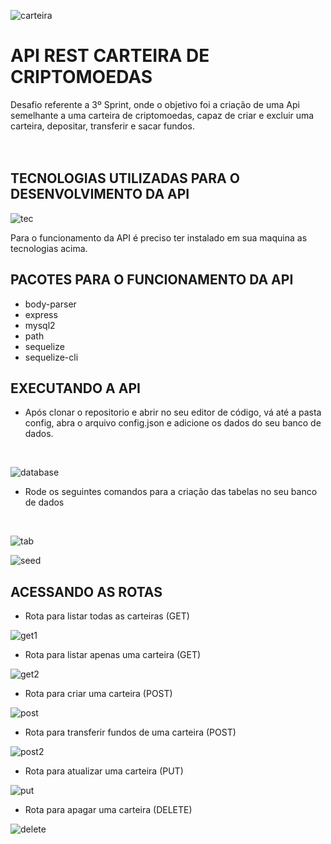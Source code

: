 
![carteira](https://user-images.githubusercontent.com/63256085/148707402-10656320-9ed2-42a4-9ae0-b3d11ba78f01.png)


# API REST CARTEIRA DE CRIPTOMOEDAS 

Desafio referente a 3º Sprint, onde o objetivo foi a criação de uma Api semelhante a uma carteira de criptomoedas, capaz de criar e excluir uma carteira, depositar, transferir e sacar fundos.
<br>
<br>
<br>


## TECNOLOGIAS UTILIZADAS PARA O DESENVOLVIMENTO DA API

![tec](https://user-images.githubusercontent.com/63256085/148708224-7a9ff2cd-686f-4f43-919f-baa378bcc41b.png)

Para o funcionamento da API é preciso ter instalado em sua maquina as tecnologias acima.

## PACOTES PARA O FUNCIONAMENTO DA API

- body-parser
- express
- mysql2
- path
- sequelize
- sequelize-cli

## EXECUTANDO A API

- Após clonar o repositorio e abrir no seu editor de código, vá até a pasta config, abra o arquivo config.json e adicione os dados do seu banco de dados.
<br>

![database](https://user-images.githubusercontent.com/63256085/148708450-e80f9dd2-ba77-4654-aa10-f06c3213a364.PNG)

- Rode os seguintes comandos para a criação das tabelas no seu banco de dados
<br>

![tab](https://user-images.githubusercontent.com/63256085/148708885-2bcc82fd-adbc-40e0-8375-c76611afbbd4.PNG)

![seed](https://user-images.githubusercontent.com/63256085/148708995-b76797c1-fc4b-4a0d-bf73-2c00b97adcba.PNG)

## ACESSANDO AS ROTAS

- Rota para listar todas as carteiras (GET)

![get1](https://user-images.githubusercontent.com/63256085/148709217-5f25047a-a1f5-4318-8f6b-43909de00b70.PNG)

- Rota para listar apenas uma carteira (GET)

![get2](https://user-images.githubusercontent.com/63256085/148709268-36042b68-6385-401d-a97a-f20d9ad6883a.PNG)

- Rota para criar uma carteira (POST)

![post](https://user-images.githubusercontent.com/63256085/148709378-da71a0d9-1077-43f3-9d1b-ebfe8345b1e4.PNG)

- Rota para transferir fundos de uma carteira (POST)

![post2](https://user-images.githubusercontent.com/63256085/148709567-c5fbe039-c400-4b78-9492-5e20568f769a.PNG)

- Rota para atualizar uma carteira (PUT)

![put](https://user-images.githubusercontent.com/63256085/148709535-1a0bb39e-84ad-4748-9261-d9532e4c559a.PNG)

- Rota para apagar uma carteira (DELETE)

![delete](https://user-images.githubusercontent.com/63256085/148709627-a724b149-3287-4da5-aac0-7d655a2e899e.PNG)






